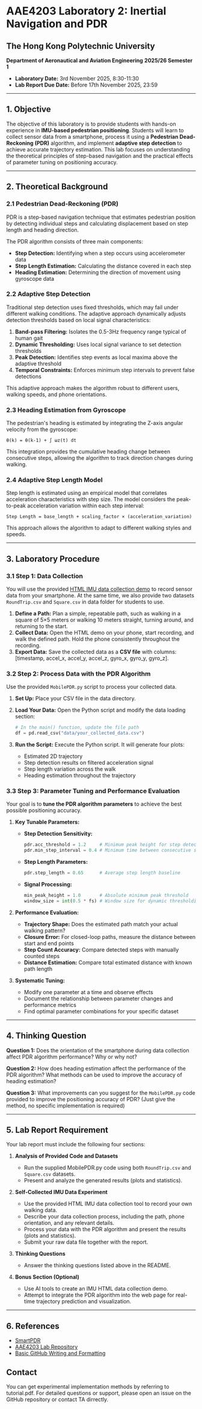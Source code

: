# AAE4203 Laboratory 2: Inertial Navigation and PDR

## The Hong Kong Polytechnic University

**Department of Aeronautical and Aviation Engineering**
**2025/26 Semester 1**

- **Laboratory Date:** 3rd November 2025, 8:30-11:30
- **Lab Report Due Date:** Before 17th November 2025, 23:59

---

## 1. Objective

The objective of this laboratory is to provide students with hands-on experience in **IMU-based pedestrian positioning**. Students will learn to collect sensor data from a smartphone, process it using a **Pedestrian Dead-Reckoning (PDR)** algorithm, and implement **adaptive step detection** to achieve accurate trajectory estimation. This lab focuses on understanding the theoretical principles of step-based navigation and the practical effects of parameter tuning on positioning accuracy.

---

## 2. Theoretical Background

### 2.1 Pedestrian Dead-Reckoning (PDR)

PDR is a step-based navigation technique that estimates pedestrian position by detecting individual steps and calculating displacement based on step length and heading direction. 

The PDR algorithm consists of three main components:

- **Step Detection:** Identifying when a step occurs using accelerometer data
- **Step Length Estimation:** Calculating the distance covered in each step
- **Heading Estimation:** Determining the direction of movement using gyroscope data

### 2.2 Adaptive Step Detection

Traditional step detection uses fixed thresholds, which may fail under different walking conditions. The adaptive approach dynamically adjusts detection thresholds based on local signal characteristics:

1. **Band-pass Filtering:** Isolates the 0.5-3Hz frequency range typical of human gait
2. **Dynamic Thresholding:** Uses local signal variance to set detection thresholds
3. **Peak Detection:** Identifies step events as local maxima above the adaptive threshold
4. **Temporal Constraints:** Enforces minimum step intervals to prevent false detections

This adaptive approach makes the algorithm robust to different users, walking speeds, and phone orientations.

### 2.3 Heading Estimation from Gyroscope

The pedestrian's heading is estimated by integrating the Z-axis angular velocity from the gyroscope:

```
θ(k) = θ(k-1) + ∫ ωz(t) dt
```

This integration provides the cumulative heading change between consecutive steps, allowing the algorithm to track direction changes during walking.

### 2.4 Adaptive Step Length Model

Step length is estimated using an empirical model that correlates acceleration characteristics with step size. The model considers the peak-to-peak acceleration variation within each step interval:

```
Step Length = base_length + scaling_factor × (acceleration_variation)
```

This approach allows the algorithm to adapt to different walking styles and speeds.

---

## 3. Laboratory Procedure

### 3.1 Step 1: Data Collection

You will use the provided [HTML IMU data collection demo](https://yogurt-ybn.github.io/PDR_website/) to record sensor data from your smartphone. At the same time, we also provide two datasets `RoundTrip.csv` and `Square.csv` in data folder for students to use.

1. **Define a Path:** Plan a simple, repeatable path, such as walking in a square of 5×5 meters or walking 10 meters straight, turning around, and returning to the start.
2. **Collect Data:** Open the HTML demo on your phone, start recording, and walk the defined path. Hold the phone consistently throughout the recording.
3. **Export Data:** Save the collected data as a **CSV file** with columns: [timestamp, accel_x, accel_y, accel_z, gyro_x, gyro_y, gyro_z].

### 3.2 Step 2: Process Data with the PDR Algorithm

Use the provided `MobilePDR.py` script to process your collected data.

1. **Set Up:** Place your CSV file in the data directory.
2. **Load Your Data:** Open the Python script and modify the data loading section:

   ```python
   # In the main() function, update the file path
   df = pd.read_csv("data/your_collected_data.csv")
   ```

3. **Run the Script:** Execute the Python script. It will generate four plots:
   - Estimated 2D trajectory
   - Step detection results on filtered acceleration signal
   - Step length variation across the walk
   - Heading estimation throughout the trajectory

### 3.3 Step 3: Parameter Tuning and Performance Evaluation

Your goal is to **tune the PDR algorithm parameters** to achieve the best possible positioning accuracy.

1. **Key Tunable Parameters:**
   - **Step Detection Sensitivity:**

     ```python
     pdr.acc_threshold = 1.2     # Minimum peak height for step detection
     pdr.min_step_interval = 0.4 # Minimum time between consecutive steps
     ```

   - **Step Length Parameters:**

     ```python
     pdr.step_length = 0.65      # Average step length baseline
     ```

   - **Signal Processing:**

     ```python
     min_peak_height = 1.0       # Absolute minimum peak threshold
     window_size = int(0.5 * fs) # Window size for dynamic thresholding
     ```

2. **Performance Evaluation:**
   - **Trajectory Shape:** Does the estimated path match your actual walking pattern?
   - **Closure Error:** For closed-loop paths, measure the distance between start and end points
   - **Step Count Accuracy:** Compare detected steps with manually counted steps
   - **Distance Estimation:** Compare total estimated distance with known path length

3. **Systematic Tuning:**
   - Modify one parameter at a time and observe effects
   - Document the relationship between parameter changes and performance metrics
   - Find optimal parameter combinations for your specific dataset

---

## 4. Thinking Question

**Question 1:** Does the orientation of the smartphone during data collection affect PDR algorithm performance? Why or why not?

**Question 2:** How does heading estimation affect the performance of the PDR algorithm? What methods can be used to improve the accuracy of heading estimation?

**Question 3:** What improvements can you suggest for the `MobilePDR.py` code provided to improve the positioning accuracy of PDR? (Just give the method, no specific implementation is required)

---

## 5. Lab Report Requirement

Your lab report must include the following four sections:

1. **Analysis of Provided Code and Datasets**  
   - Run the supplied MobilePDR.py code using both `RoundTrip.csv` and `Square.csv` datasets.
   - Present and analyze the generated results (plots and statistics).

2. **Self-Collected IMU Data Experiment**  
   - Use the provided HTML IMU data collection tool to record your own walking data.
   - Describe your data collection process, including the path, phone orientation, and any relevant details.
   - Process your data with the PDR algorithm and present the results (plots and statistics).
   - Submit your raw data file together with the report.

3. **Thinking Questions**  
   - Answer the thinking questions listed above in the README.

4. **Bonus Section (Optional)**  
   - Use AI tools to create an IMU HTML data collection demo.
   - Attempt to integrate the PDR algorithm into the web page for real-time trajectory prediction and visualization.

---

## 6. References

- [SmartPDR](https://ieeexplore.ieee.org/abstract/document/6987239)
- [AAE4203 Lab Repository](https://github.com/RuijieXu0408/AAE4203Lab_Inertial-Navigation-and-PDR)
- [Basic GitHub Writing and Formatting](https://docs.github.com/en/get-started/writing-on-github/getting-started-with-writing-and-formatting-on-github/basic-writing-and-formatting-syntax)

## Contact

You can get experimental implementation methods by referring to tutorial.pdf. For detailed questions or support, please open an issue on the GitHub repository or contact TA dirrectly.
